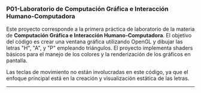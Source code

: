
### P01-Laboratorio de Computación Gráfica e Interacción Humano-Computadora

Este proyecto corresponde a la primera práctica de laboratorio de la materia de **Computación Gráfica e Interacción Humano-Computadora**. El objetivo del código es crear una ventana gráfica utilizando OpenGL y dibujar las letras "H", "A", y "P" empleando triángulos. El proyecto implementa shaders básicos para el manejo de los colores y la renderización de los gráficos en pantalla.

Las teclas de movimiento no están involucradas en este código, ya que el enfoque principal está en la creación y visualización estática de las letras.

---
